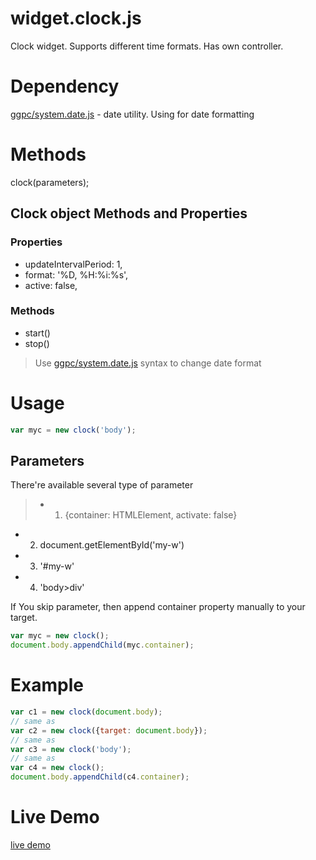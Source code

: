 # widget.clock.js
Clock widget. Supports different time formats. Has own controller.

# Dependency
[ggpc/system.date.js](https://github.com/ggpc/system.date.js) - date utility. Using for date formatting

# Methods

clock(parameters);

## Clock object Methods and Properties
### Properties
- updateIntervalPeriod: 1,
- format: '%D, %H:%i:%s',
- active: false,
### Methods
- start()
- stop()

>Use [ggpc/system.date.js](https://github.com/ggpc/system.date.js) syntax to change date format

# Usage

```javascript
var myc = new clock('body');
```

## Parameters
There're available several type of parameter

>- 1. {container: HTMLElement, activate: false}
- 2. document.getElementById('my-w')
- 3. '#my-w'
- 4. 'body>div'

If You skip parameter, then append container property manually to your target.

```javascript
var myc = new clock();
document.body.appendChild(myc.container);
```

# Example
```javascript
var c1 = new clock(document.body);
// same as
var c2 = new clock({target: document.body});
// same as 
var c3 = new clock('body');
// same as
var c4 = new clock();
document.body.appendChild(c4.container);
```

# Live Demo
[live demo](http://gzone.org.ua/files/library/js/widget/Clock/widget.clock.html)
